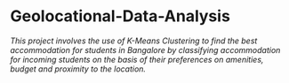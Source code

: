 # Geolocational-Data-Analysis

*This project involves the use of K-Means Clustering to find the best accommodation for students in Bangalore by classifying accommodation for incoming students on the basis of their preferences on amenities, budget and proximity to the location.*

